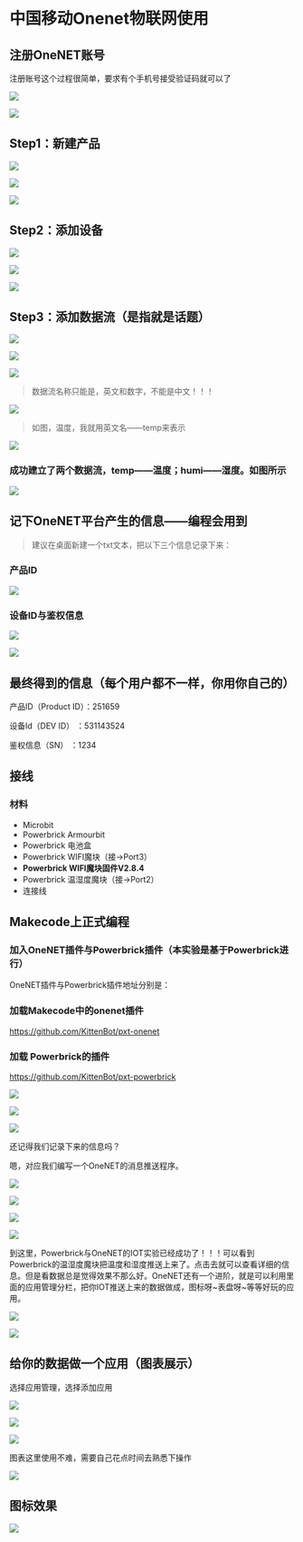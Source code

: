 # 中国移动Onenet物联网使用

## 注册OneNET账号

注册账号这个过程很简单，要求有个手机号接受验证码就可以了

![](./onenet/01.png)

![](./onenet/02.png)

## Step1：新建产品

![](./onenet/03.png)

![](./onenet/04.png)

![](./onenet/05.png)

## Step2：添加设备

![](./onenet/06.png)

![](./onenet/07.png)

![](./onenet/08.png)

## Step3：添加数据流（是指就是话题）

![](./onenet/09.png)

![](./onenet/10.png)

![](./onenet/11.png)

> 数据流名称只能是，英文和数字，不能是中文！！！

![](./onenet/13.png)

> 如图，温度，我就用英文名——temp来表示

![](./onenet/12.png)

### 成功建立了两个数据流，temp——温度；humi——湿度。如图所示

![](./onenet/14.png)

## 记下OneNET平台产生的信息——编程会用到

> 建议在桌面新建一个txt文本，把以下三个信息记录下来：

### 产品ID

![](./onenet/15.png)

### 设备ID与鉴权信息

![](./onenet/16.png)

![](./onenet/17.png)

## 最终得到的信息（每个用户都不一样，你用你自己的）


产品ID（Product ID）：251659

设备Id（DEV ID）    ：531143524

鉴权信息（SN）       ：1234

## 接线

### 材料

- Microbit
- Powerbrick Armourbit
- Powerbrick 电池盒
- Powerbrick WIFI魔块（接->Port3）
- **Powerbrick WIFI魔块固件V2.8.4**
- Powerbrick 温湿度魔块（接->Port2）
- 连接线

## Makecode上正式编程

### 加入OneNET插件与Powerbrick插件（本实验是基于Powerbrick进行）

OneNET插件与Powerbrick插件地址分别是：

### 加载Makecode中的onenet插件

https://github.com/KittenBot/pxt-onenet

### 加载 Powerbrick的插件

https://github.com/KittenBot/pxt-powerbrick

![](./onenet/18.png)

![](./onenet/19.png)

![](./onenet/20.png)

还记得我们记录下来的信息吗？

嗯，对应我们编写一个OneNET的消息推送程序。

![](./onenet/21.png)

![](./onenet/22.png)

![](./onenet/23.png)

![](./onenet/24.png)

到这里，Powerbrick与OneNET的IOT实验已经成功了！！！可以看到Powerbrick的温湿度魔块把温度和湿度推送上来了。点击去就可以查看详细的信息。但是看数据总是觉得效果不那么好。OneNET还有一个进阶，就是可以利用里面的应用管理分栏，把你IOT推送上来的数据做成，图标呀~表盘呀~等等好玩的应用。

![](./onenet/25.png)

![](./onenet/26.png)


## 给你的数据做一个应用（图表展示）

选择应用管理，选择添加应用

![](./onenet/27.png)

![](./onenet/28.png)

![](./onenet/29.png)

图表这里使用不难，需要自己花点时间去熟悉下操作

![](./onenet/30.png)

## 图标效果

![](./onenet/01.gif)
